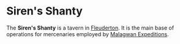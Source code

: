 # Siren's Shanty

The **Siren's Shanty** is a tavern in [Fleuderton](index.md). It is the main base of operations for mercenaries employed by [Malagwan Expeditions](../../../../ch-2-people-of-mote/organizations/malagwan-expeditions/).
